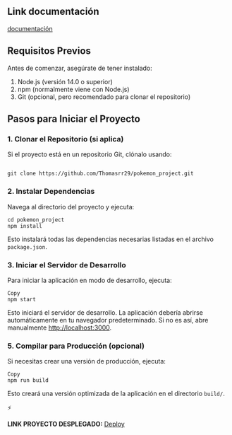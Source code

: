 ## Link documentación 
[documentación](https://versed-ketchup-636.notion.site/PROYECTO-POKEMON-WORLD-10e8c3fd759a80f1953af12632d0bcd7)

## Requisitos Previos

Antes de comenzar, asegúrate de tener instalado:

1. Node.js (versión 14.0 o superior)
2. npm (normalmente viene con Node.js)
3. Git (opcional, pero recomendado para clonar el repositorio)

## Pasos para Iniciar el Proyecto

### 1. Clonar el Repositorio (si aplica)

Si el proyecto está en un repositorio Git, clónalo usando:

```

git clone https://github.com/Thomasrr29/pokemon_project.git

```

### 2. Instalar Dependencias

Navega al directorio del proyecto y ejecuta:

```
cd pokemon_project
npm install

```

Esto instalará todas las dependencias necesarias listadas en el archivo `package.json`.

### 3. Iniciar el Servidor de Desarrollo

Para iniciar la aplicación en modo de desarrollo, ejecuta:

```
Copy
npm start

```

Esto iniciará el servidor de desarrollo. La aplicación debería abrirse automáticamente en tu navegador predeterminado. Si no es así, abre manualmente [http://localhost:3000](http://localhost:3000/).

### 5. Compilar para Producción (opcional)

Si necesitas crear una versión de producción, ejecuta:

```
Copy
npm run build

```

Esto creará una versión optimizada de la aplicación en el directorio `build/`.

<aside>
⚡

**LINK PROYECTO DESPLEGADO:** 
[Deploy
](https://pokemon-project-99xou0cfv-thomas-projects-f6a91d8b.vercel.app/)
</aside>
